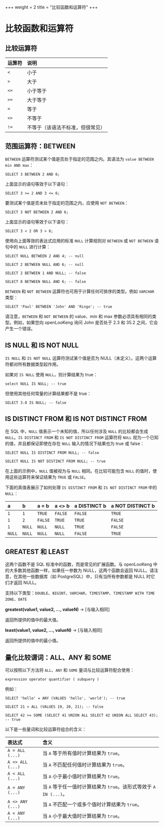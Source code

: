 +++
weight = 2
title = "比较函数和运算符"
+++

# 比较函数和运算符

## 比较运算符

| 运算符 | 说明                             |
| :----- | :------------------------------- |
| `<`    | 小于                             |
| `>`    | 大于                             |
| `<=`   | 小于等于                         |
| `>=`   | 大于等于                         |
| `=`    | 等于                             |
| `<>`   | 不等于                           |
| `!=`   | 不等于（该语法不标准，但很常见） |

## 范围运算符：BETWEEN

`BETWEEN` 运算符测试某个值是否处于指定的范围之内。其语法为 `value BETWEEN min AND max`：

    SELECT 3 BETWEEN 2 AND 6;

上面显示的语句等效于以下语句：

    SELECT 3 >= 2 AND 3 <= 6;

要测试某个值是否未处于指定的范围之内，应使用 `NOT BETWEEN`：

    SELECT 3 NOT BETWEEN 2 AND 6;

上面显示的语句等效于以下语句：

    SELECT 3 < 2 OR 3 > 6;

使用向上面等效的表达式应用的标准 `NULL` 计算规则对 `BETWEEN` 或 `NOT BETWEEN` 语句中的 `NULL` 进行计算：

    SELECT NULL BETWEEN 2 AND 4; -- null
    
    SELECT 2 BETWEEN NULL AND 6; -- null
    
    SELECT 2 BETWEEN 1 AND NULL; -- false
    
    SELECT 8 BETWEEN NULL AND 6; -- false

`BETWEEN` 和 `NOT BETWEEN` 运算符也可用于计算任何可排序的类型。例如 `VARCHAR` 类型：

    SELECT 'Paul' BETWEEN 'John' AND 'Ringo'; -- true

请注意，`BETWEEN` 和 `NOT BETWEEN` 的 value、min 和 max 参数必须具有相同的类型。例如，如果您向 openLooKeng 询问 John 是否处于 2.3 和 35.2 之间，它会产生一个错误。

## IS NULL 和 IS NOT NULL

`IS NULL` 和 `IS NOT NULL` 运算符测试某个值是否为 NULL（未定义）。这两个运算符都对所有数据类型起作用。

如果对 `IS NULL` 使用 `NULL`，则计算结果为 true：

    select NULL IS NULL; -- true

但使用其他任何常量的计算结果都不是 true：

    SELECT 3.0 IS NULL; -- false

## IS DISTINCT FROM 和 IS NOT DISTINCT FROM

在 SQL 中，`NULL` 值表示一个未知的值，所以任何涉及 `NULL` 的比较都会生成 `NULL`。`IS DISTINCT FROM` 和 `IS NOT DISTINCT FROM` 运算符将 `NULL` 视为一个已知的值，并且都保证即使在存在 `NULL` 输入的情况下结果也为 true 或 false：

    SELECT NULL IS DISTINCT FROM NULL; -- false
    
    SELECT NULL IS NOT DISTINCT FROM NULL; -- true

在上面的示例中，`NULL` 值被视为与 `NULL` 相同。在比较可能包含 `NULL` 的值时，使用这些运算符来保证结果为 `TRUE` 或 `FALSE`。

下面的真值表展示了如何处理 `IS DISTINCT FROM` 和 `IS NOT DISTINCT FROM` 中的 `NULL`：

| a      | b      | a = b   | a <> b  | a DISTINCT b | a NOT DISTINCT b |
| :----- | :----- | :------ | :------ | :----------- | :--------------- |
| `1`    | `1`    | `TRUE`  | `FALSE` | `FALSE`      | `TRUE`           |
| `1`    | `2`    | `FALSE` | `TRUE`  | `TRUE`       | `FALSE`          |
| `1`    | `NULL` | `NULL`  | `NULL`  | `TRUE`       | `FALSE`          |
| `NULL` | `NULL` | `NULL`  | `NULL`  | `FALSE`      | `TRUE`           |

## GREATEST 和 LEAST

这两个函数不是 SQL 标准中的函数，而是常见的扩展函数。与 openLooKeng 中的大多数其他函数一样，如果任一参数为 NULL，这两个函数会返回 NULL。请注意，在其他一些数据库（如 PostgreSQL）中，只有当所有参数都是 NULL 时它们才返回 NULL。

支持以下类型：`DOUBLE`、`BIGINT`、`VARCHAR`、`TIMESTAMP`、`TIMESTAMP WITH TIME ZONE`、`DATE`

**greatest(value1, value2, ..., valueN)** -> \[与输入相同]

返回所提供的值中的最大值。

**least(value1, value2, ..., valueN)** -> \[与输入相同]

返回所提供的值中的最小值。

## 量化比较谓词：ALL、ANY 和 SOME

可以按照以下方法将 `ALL`、`ANY` 和 `SOME` 量词与比较运算符配合使用：

```
expression operator quantifier ( subquery )
```

例如：

    SELECT 'hello' = ANY (VALUES 'hello', 'world'); -- true
    
    SELECT 21 < ALL (VALUES 19, 20, 21); -- false
    
    SELECT 42 >= SOME (SELECT 41 UNION ALL SELECT 42 UNION ALL SELECT 43); -- true

以下是一些量词和比较运算符组合的含义：

| 表达式           | 含义                                                         |
| :--------------- | :----------------------------------------------------------- |
| `A = ALL (...)`  | 当 `A` 等于所有值时计算结果为 `true`。                       |
| `A <> ALL (...)` | 当 `A` 不匹配任何值时计算结果为 `true`。                     |
| `A < ALL (...)`  | 当 `A` 小于最小值时计算结果为 `true`。                       |
| `A = ANY (...)`  | 当 `A` 等于任一值时计算结果为 `true`。该形式等效于 `A IN (...)`。 |
| `A <> ANY (...)` | 当 `A` 不匹配一个或多个值时计算结果为 `true`。               |
| `A < ANY (...)`  | 当 `A` 小于最大值时计算结果为 `true`。                       |

